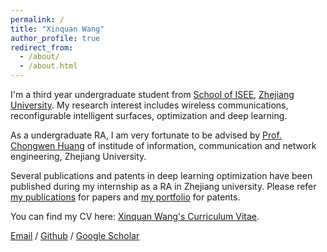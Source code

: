 ```yaml
---
permalink: /
title: "Xinquan Wang"
author_profile: true
redirect_from: 
  - /about/
  - /about.html
---
```

I'm a third year undergraduate student from [School of ISEE](http://www.isee.zju.edu.cn/), [Zhejiang University](https://www.zju.edu.cn/). My research interest includes wireless communications, reconfigurable intelligent surfaces, optimization and deep learning.

As a undergraduate RA, I am very fortunate to be advised by [Prof. Chongwen Huang](https://www.researchgate.net/profile/Huang-Chongwen/stats) of institude of information, communication and network engineering, Zhejiang University.

Several publications and patents in deep learning optimization have been published during my internship as a RA in Zhejiang university. Please refer [my publications](https://tp1000d.github.io/XWang/publications/) for papers and [my portfolio](https://tp1000d.github.io/XWang/publications/) for patents.

You can find my CV here: [Xinquan Wang's Curriculum Vitae](../assets/cv.pdf).

[Email](mailto:wangxinquan@zju.edu.cn) / [Github](https://github.com/tp1000d) /  [Google Scholar](https://scholar.google.com/citations?user=uvIxTL8AAAAJ)
